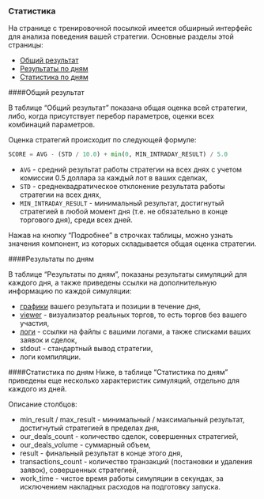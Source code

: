 ### Статистика
На странице с тренировочной посылкой имеется обширный интерфейс для анализа поведения вашей стратегии. Основные разделы этой страницы:

* [Общий результат](#common_result)
* [Результаты по дням](#results_by_day)
* [Статистика по дням](#stats_by_day)

<a name="common_result"></a>
####Общий результат

В таблице “Общий результат” показана общая оценка всей стратегии, либо, когда присутствует перебор параметров, оценки всех комбинаций параметров. 

Оценка стратегий происходит по следующей формуле:
```py
SCORE = AVG - (STD / 10.0) + min(0, MIN_INTRADAY_RESULT) / 5.0
```
- `AVG` - средний результат работы стратегии на всех днях с учетом комиссии 0.5 доллара за каждый лот в ваших сделках,
- `STD` - среднеквадратическое отклонение результата работы стратегии на всех днях, 
- `MIN_INTRADAY_RESULT` - минимальный результат, достигнутый стратегией в любой момент дня (т.е. не обязательно в конце торгового дня), среди всех дней.

Нажав на кнопку “Подробнее” в строчках таблицы, можно узнать значения компонент, из которых складывается общая оценка стратегии.


<a name="results_by_day"></a>
####Результаты по дням

В таблице “Результаты по дням”, показаны результаты симуляций для каждого дня, а также приведены ссылки на дополнительную информацию по каждой симуляции: 
- [графики](charts.md) вашего результата и позиции в течение дня,
- [viewer](viewer.md) - визуализатор реальных торгов, то есть торгов без вашего участия,
- [логи](logs.md) - ссылки на файлы с вашими логами, а также списками ваших заявок и сделок,
- stdout - стандартный вывод стратегии,
- логи компиляции.

<a name="stats_by_day"></a>
####Статистика по дням
Ниже, в таблице “Статистика по дням” приведены еще несколько характеристик симуляций, отдельно для каждого из дней.

Описание столбцов:
- min_result / max_result - минимальный / максимальный результат, достигнутый стратегией в пределах дня,
- our_deals_count - количество сделок, совершенных стратегией,
- our_deals_volume - суммарный объем,
- result - финальный результат в конце этого дня,
- transactions_count - количество транзакций (постановки и удаления заявок), совершенных стратегией,
- work_time - чистое время работы симуляции в секундах, за исключением накладных расходов на подготовку запуска.


